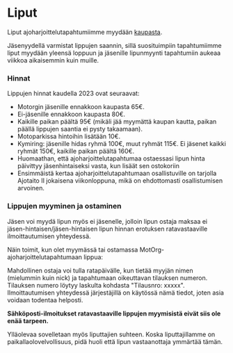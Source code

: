# Liput

Liput ajoharjoittelutapahtumiimme myydään [kaupasta](http://moottoripyora.org/kauppa).

Jäsenyydellä varmistat lippujen saannin, sillä suosituimpiin tapahtumiimme liput myydään yleensä loppuun ja jäsenille lipunmyynti tapahtumiin aukeaa viikkoa aikaisemmin kuin muille.

### Hinnat

Lippujen hinnat kaudella 2023 ovat seuraavat:

- Motorgin jäsenille ennakkoon kaupasta 65€.
- Ei-jäsenille ennakkoon kaupasta 80€.
- Kaikille paikan päältä 95€ (mikäli jää myymättä kaupan kautta, paikan päällä lippujen saantia ei pysty takaamaan).
- Motoparkissa hintoihin lisätään 10€.
- Kymiring: jäsenille hidas ryhmä 100€, muut ryhmät 115€. Ei jäsenet kaikki ryhmät 150€, kaikille paikan päältä 160€.
- Huomaathan, että ajoharjoittelutapahtumaa ostaessasi lipun hinta päivittyy jäsenhintaiseksi vasta, kun lisäät sen ostokoriin
- Ensimmäistä kertaa ajoharjoittelutapahtumaan osallistuville on tarjolla Ajotaito II jokaisena viikonloppuna, mikä on ehdottomasti osallistumisen arvoinen.

### Lippujen myyminen ja ostaminen

Jäsen voi myydä lipun myös ei jäsenelle, jolloin lipun ostaja maksaa ei jäsen-hintaisen/jäsen-hintaisen lipun hinnan erotuksen ratavastaaville ilmoittautumisen yhteydessä.

Näin toimit, kun olet myymässä tai ostamassa MotOrg-ajoharjoittelutapahtumaan lippua:

Mahdollinen ostaja voi tulla ratapäivälle, kun tietää myyjän nimen (mielummin kuin nick) ja tapahtumaan oikeuttavan tilauksen numeron. Tilauksen numero löytyy laskulta kohdasta "Tilausnro: xxxxx". Ilmoittautumisen yhteydessä järjestäjillä on käytössä nämä tiedot, joten asia voidaan todentaa helposti.

**Sähköposti-ilmoitukset ratavastaaville lippujen myymisistä eivät siis ole enää tarpeen.**

Ylläolevaa sovelletaan myös liputtajien suhteen. Koska liputtajillamme on paikallaolovelvollisuus, pidä huoli että lipun vastaanottaja ymmärtää tämän.